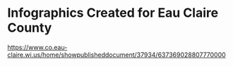 # Infographics Created for Eau Claire County

https://www.co.eau-claire.wi.us/home/showpublisheddocument/37934/637369028807770000
